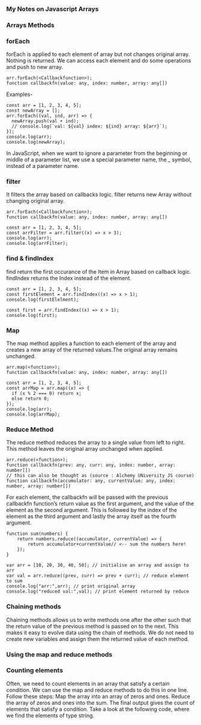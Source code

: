 ### My Notes on Javascript Arrays

### Arrays Methods

### forEach

forEach is applied to each element of array but not changes original array.
Nothing is returned. We can access each element and do some operations and push to new array.

```
arr.forEach(<Callbackfunction>);
function callbackfn(value: any, index: number, array: any[])
```

Examples-

```
const arr = [1, 2, 3, 4, 5];
const newArray = [];
arr.forEach((val, ind, arr) => {
  newArray.push(val + ind);
  // console.log(`val: ${val} index: ${ind} array: ${arr}`);
});
console.log(arr);
console.log(newArray);
```

In JavaScript, when we want to ignore a parameter from the beginning or middle of a parameter list, we use a special parameter name, the \_ symbol, instead of a parameter name.

### filter

It filters the array based on callbacks logic. filter returns new Array without changing original array.

```
arr.forEach(<Callbackfunction>);
function callbackfn(value: any, index: number, array: any[])
```

```
const arr = [1, 2, 3, 4, 5];
const arrFilter = arr.filter((x) => x > 3);
console.log(arr);
console.log(arrFilter);
```

### find & findIndex

find return the first occurance of the Item in Array based on callback logic. findIndex returns the Index instead of the element.

```
const arr = [1, 2, 3, 4, 5];
const firstElement = arr.findIndex((x) => x > 1);
console.log(firstElelment);

const first = arr.findIndex((x) => x > 1);
console.log(first);
```

### Map

The map method applies a function to each element of the array and creates a new array of the returned values.The original array remains unchanged.

```
arr.map(<function>);
function callbackfn(value: any, index: number, array: any[])
```

```
const arr = [1, 2, 3, 4, 5];
const arrMap = arr.map((x) => {
  if (x % 2 === 0) return x;
  else return 0;
});
console.log(arr);
console.log(arrMap);

```

### Reduce Method

The reduce method reduces the array to a single value from left to right. This method leaves the original array unchanged when applied.

```
arr.reduce(<function>);
function callbackfn(prev: any, curr: any, index: number, array: number[])
// this can also be thought as (source : Alchemy UNiversity JS course)
function callbackfn(accumulator: any, currentValue: any, index: number, array: number[])
```

For each element, the callbackfn will be passed with the previous callbackfn function’s return value as the first argument, and the value of the element as the second argument. This is followed by the index of the element as the third argument and lastly the array itself as the fourth argument.

```
function sum(numbers) {
    return numbers.reduce((accumulator, currentValue) => {
        return accumulator+currentValue// <-- sum the numbers here!
    });
}
```

```
var arr = [10, 20, 30, 40, 50]; // initialise an array and assign to arr
var val = arr.reduce((prev, curr) => prev + curr); // reduce element to sum
console.log("arr:",arr); // print original array
console.log("reduced val:",val); // print element returned by reduce

```

### Chaining methods

Chaining methods allows us to write methods one after the other such that the return value of the previous method is passed on to the next. This makes it easy to evolve data using the chain of methods. We do not need to create new variables and assign them the returned value of each method.

### Using the map and reduce methods

### Counting elements

Often, we need to count elements in an array that satisfy a certain condition. We can use the map and reduce methods to do this in one line. Follow these steps:
Map the array into an array of zeros and ones.
Reduce the array of zeros and ones into the sum.
The final output gives the count of elements that satisfy a condition.
Take a look at the following code, where we find the elements of type string.
